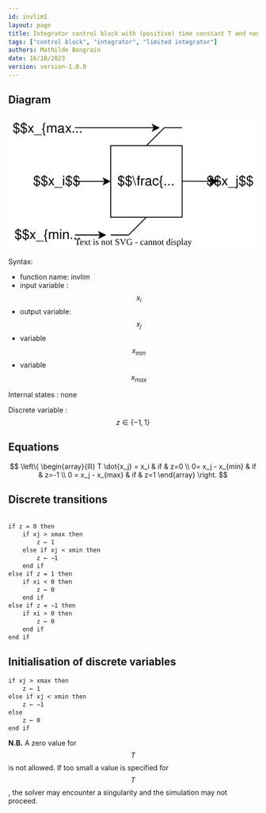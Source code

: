 ```yaml
---
id: invlim1
layout: page
title: Integrator control block with (positive) time constant T and non-windup variable limits on output
tags: ["control block", "integrator", "limited integrator"]
authors: Mathilde Bongrain
date: 16/10/2023
version: version-1.0.0
---
```

## Diagram

![integrator diagram](integratorVariableLimits.svg)

Syntax:  

- function name: invlim
- input variable : $$x_i$$
- output variable: $$x_j$$
- variable $$x_{min}$$
- variable $$x_{max}$$

Internal states : none

Discrete variable : $$ z \in \{-1,1\} $$

## Equations

$$
 \left\{
    \begin{array}{lll}
         T \dot{x_j} = x_i & if & z=0 \\
        0= x_j - x_{min} & if & z=-1 \\
        0 = x_j - x_{max} & if & z=1
    \end{array}
\right.
$$

## Discrete transitions

```

if z = 0 then
    if xj > xmax then
        z ← 1
    else if xj < xmin then
        z ← −1
    end if
else if z = 1 then
    if xi < 0 then
        z ← 0
    end if
else if z = −1 then
    if xi > 0 then
        z ← 0
    end if
end if
```

## Initialisation of discrete variables

```
if xj > xmax then
    z ← 1
else if xj < xmin then
    z ← −1
else
    z ← 0
end if
```

**N.B.** A zero value for $$T$$ is not allowed. If too small a value is specified for $$T$$, the solver may encounter a singularity and the simulation may not proceed.